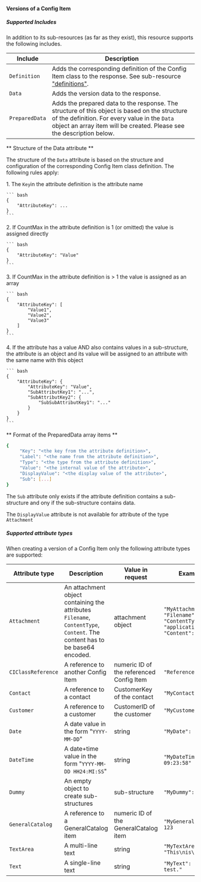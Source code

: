 #### Versions of a Config Item

##### Supported Includes

In addition to its sub-resources (as far as they exist), this resource supports the following includes.

|Include|Description|
|-|-|
|```Definition```|Adds the corresponding definition of the Config Item class to the response. See sub-resource ["definitions"](#cmdb_classes__classid__classes_get).|
|```Data```|Adds the version data to the response.|
|```PreparedData```|Adds the prepared data to the response. The structure of this object is based on the structure of the definition. For every value in the ```Data``` object an array item will be created. Please see the description below.|

** Structure of the Data attribute ** 

The structure of the ```Data``` attribute is based on the structure and configuration of the corresponding Config Item class definition. The following rules apply:

1\. The ```Key```in the attribute definition is the attribute name

    ``` bash
    {
        "AttributeKey": ...
    }
    ```

2\. If CountMax in the attribute definition is 1 (or omitted) the value is assigned directly

    ``` bash
    {
        "AttributeKey": "Value"
    }
    ```

3\. If CountMax in the attribute definition is > 1 the value is assigned as an array

    ``` bash
    {
        "AttributeKey": [
            "Value1",
            "Value2",
            "Value3"
        ]
    }
    ```

4\. If the attribute has a value AND also contains values in a sub-structure, the attribute is an object and its value will be assigned to an attribute with the same name with this object

    ``` bash
    {
        "AttributeKey": {
            "AttributeKey": "Value",
            "SubAttributKey1": "...",
            "SubAttributKey2": {
                "SubSubAttributKey1": "..."
            }
        }
    }
    ```


** Format of the PreparedData array items ** 

``` bash
{ 
     "Key": "<the key from the attribute definition>",
     "Label": "<the name from the attribute definition>",
     "Type": "<the type from the attribute definition>",
     "Value": "<the internal value of the attribute>",
     "DisplayValue": "<the display value of the attribute>",
     "Sub": [...]
}
``` 

The ```Sub``` attribute only exists if the attribute definition contains a sub-structure and ony if the sub-structure contains data.

The ```DisplayValue``` attribute is not available for attribute of the type ```Attachment```

##### Supported attribute types 

When creating a version of a Config Item only the following attribute types are supported:

|Attribute type|Description|Value in request|Example in POST|
|-|-|-|-|
|```Attachment```|An attachment object containing the attributes ```Filename```, ```ContentType```, ```Content```. The content has to be base64 encoded.|attachment object|```"MyAttachment": [ {     "Filename": "test.pdf", "ContentType": "application/pdf", "Content": "..." } ]```|
|```CIClassReference```|A reference to another Config Item|numeric ID of the referenced Config Item|```"ReferencedCI": 612```|
|```Contact```|A reference to a contact|CustomerKey of the contact|```"MyContact": "mamu"```|
|```Customer```|A reference to a customer|CustomerID of the customer|```"MyCustomer": "capeIT"```|
|```Date```|A date value in the form "```YYYY-MM-DD```"|string|```"MyDate": "2018-08-28"```|
|```DateTime```|A date+time value in the form "```YYYY-MM-DD HH24:MI:SS```"|string|```"MyDateTime": "2018-08-28 09:23:58"```|
|```Dummy```|An empty object to create sub-structures|sub-structure|```"MyDummy": {}```|
|```GeneralCatalog```|A reference to a GeneralCatalog item|numeric ID of the GeneralCatalog item|```"MyGeneralCatalogItem": 123```|
|```TextArea```|A multi-line text|string|```"MyTextArea": "This\nis\njust\na\ntest."```|
|```Text```|A single-line text|string|```"MyText": "This is just a test."```|



